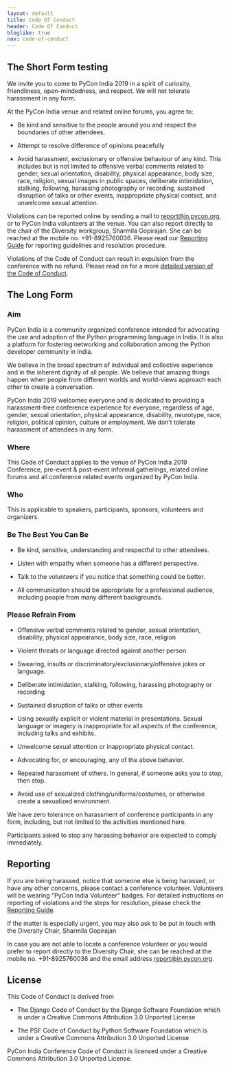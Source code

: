 ```yaml
---
layout: default
title: Code Of Conduct
header: Code Of Conduct
bloglike: true
nav: code-of-conduct
---
```


## The Short Form testing

We invite you to come to PyCon India 2019 in a spirit of curiosity,
friendliness, open-mindedness, and respect. We will not tolerate
harassment in any form.

At the PyCon India venue and related online forums, you agree to:

  - Be kind and sensitive to the people around you and respect the
    boundaries of other attendees.

  - Attempt to resolve difference of opinions peacefully

  - Avoid harassment, exclusionary or offensive behaviour of any
    kind. This includes but is not limited to offensive verbal
    comments related to gender, sexual orientation, disability,
    physical appearance, body size, race, religion, sexual images in
    public spaces, deliberate intimidation, stalking, following,
    harassing photography or recording, sustained disruption of talks
    or other events, inappropriate physical contact, and unwelcome
    sexual attention.

Violations can be reported online by sending a mail to
[report@in.pycon.org](mailto:report@in.pycon.org), 
 or to PyCon India
 volunteers at the venue. 
You can also report directly to the chair of the
Diversity workgroup, Sharmila Gopirajan. She can
be reached at the mobile no. +91-8925760036.
 Please read our [Reporting
Guide](reporting-guide.html) for reporting
guidelines and resolution procedure.

Violations of the Code of Conduct can result in expulsion from the
conference with no refund. Please read on for a more [detailed version
of the Code of Conduct](#long-form).

<a name="long-form"></a>
## The Long Form

### Aim

PyCon India is a community organized conference intended for
advocating the use and adoption of the Python programming language in
India. It is also a platform for fostering networking and
collaboration among the Python developer community in India.

We believe in the broad spectrum of individual and collective
experience and in the inherent dignity of all people. We believe that
amazing things happen when people from different worlds and
world-views approach each other to create a conversation.

PyCon India 2019 welcomes everyone and is dedicated to providing a
harassment-free conference experience for everyone, regardless of age,
gender, sexual orientation, physical appearance, disability,
neurotype, race, religion, political opinion, culture or
employment. We don’t tolerate harassment of attendees in any form.

### Where

This Code of Conduct applies to the venue of PyCon India 2019
Conference, pre-event & post-event informal gatherings, related online
forums and all conference related events organized by PyCon India.

### Who

This is applicable to speakers, participants, sponsors, volunteers and
organizers.

### Be The Best You Can Be

  * Be kind, sensitive, understanding and respectful to other
    attendees.

  * Listen with empathy when someone has a different perspective.
  
  * Talk to the volunteers if you notice that something could be
    better.
  
  * All communication should be appropriate for a professional
    audience, including people from many different backgrounds.

### Please Refrain From

  * Offensive verbal comments related to gender, sexual orientation,
    disability, physical appearance, body size, race, religion

  * Violent threats or language directed against another person.

  * Swearing, insults or discriminatory/exclusionary/offensive jokes
    or language.

  * Deliberate intimidation, stalking, following, harassing
    photography or recording
  
  * Sustained disruption of talks or other events
  
  * Using sexually explicit or violent material in
    presentations. Sexual language or imagery is inappropriate for all
    aspects of the conference, including talks and exhibits.

  * Unwelcome sexual attention or inappropriate physical contact.
  
  * Advocating for, or encouraging, any of the above behavior.
  
  * Repeated harassment of others. In general, if someone asks you to
    stop, then stop.
  
  * Avoid use of sexualized clothing/uniforms/costumes, or otherwise
    create a sexualized environment.

We have zero tolerance on harassment of conference participants in any
form, including, but not limited to the activities mentioned here.

Participants asked to stop any harassing behavior are expected to
comply immediately.

## Reporting

If you are being harassed, notice that someone else is being harassed,
or have any other concerns, please contact a conference
volunteer. Volunteers will be wearing "PyCon India Volunteer"
badges. For detailed instructions on reporting of violations and the
steps for resolution, please check the [Reporting
Guide](reporting-guide.html).

If the matter is especially urgent, you may also ask to be put in
touch with the Diversity Chair, Sharmila Gopirajan

In case you are not able to locate a conference volunteer or you would
prefer to report directly to the Diversity Chair, she can be reached
at the mobile no. +91-8925760036 and the email address
[report@in.pycon.org](mailto:report@in.pycon.org).

## License

This Code of Conduct is derived from

  * The Django Code of Conduct by the Django Software Foundation which
    is under a Creative Commons Attribution 3.0 Unported License

  * The PSF Code of Conduct by Python Software Foundation which is
    under a Creative Commons Attribution 3.0 Unported License

PyCon India Conference Code of Conduct is licensed under a Creative
Commons Attribution 3.0 Unported License.
